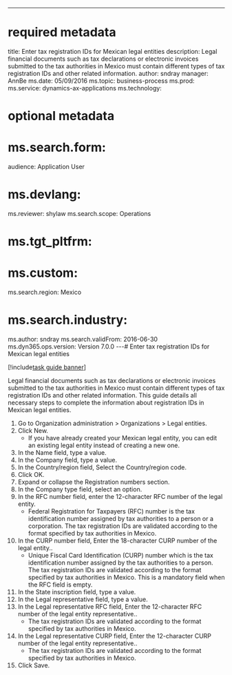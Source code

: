 --- 
# required metadata 
 
title: Enter tax registration IDs for Mexican legal entities
description: Legal financial documents such as tax declarations or electronic invoices submitted to the tax authorities in Mexico must contain different types of tax registration IDs and other related information. 
author: sndray
manager: AnnBe 
ms.date: 05/09/2016
ms.topic: business-process 
ms.prod:  
ms.service: dynamics-ax-applications 
ms.technology:  
 
# optional metadata 
 
# ms.search.form:   
audience: Application User 
# ms.devlang:  
ms.reviewer: shylaw
ms.search.scope: Operations 
# ms.tgt_pltfrm:  
# ms.custom:  
ms.search.region: Mexico
# ms.search.industry: 
ms.author: sndray
ms.search.validFrom: 2016-06-30 
ms.dyn365.ops.version: Version 7.0.0 
---# Enter tax registration IDs for Mexican legal entities

[!include[task guide banner](../../includes/task-guide-banner.md)]

Legal financial documents such as tax declarations or electronic invoices submitted to the tax authorities in Mexico must contain different types of tax registration IDs and other related information. This guide details all necessary steps to complete the information about registration IDs in Mexican legal entities.

1. Go to Organization administration > Organizations > Legal entities.
2. Click New.
    * If you have already created your Mexican legal entity, you can edit an existing legal entity instead of creating a new one.  
3. In the Name field, type a value.
4. In the Company field, type a value.
5. In the Country/region field, Select the Country/region code.
6. Click OK.
7. Expand or collapse the Registration numbers section.
8. In the Company type field, select an option.
9. In the RFC number field, enter the 12-character RFC number of the legal entity.
    * Federal Registration for Taxpayers (RFC) number is the tax identification number assigned by tax authorities to a person or a corporation. The tax registration IDs are validated according to the format specified by tax authorities in Mexico.  
10. In the CURP number field, Enter the 18-character CURP number of the legal entity..
    * Unique Fiscal Card Identification (CURP) number which is the tax identification number assigned by the tax authorities to a person.  The tax registration IDs are validated according to the format specified by tax authorities in Mexico.  This is a mandatory field when the RFC field is empty.  
11. In the State inscription field, type a value.
12. In the Legal representative field, type a value.
13. In the Legal representative RFC field, Enter the 12-character RFC number of the legal entity representative..
    * The tax registration IDs are validated according to the format specified by tax authorities in Mexico.  
14. In the Legal representative CURP field, Enter the 12-character CURP number of the legal entity representative..
    * The tax registration IDs are validated according to the format specified by tax authorities in Mexico.  
15. Click Save.

